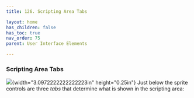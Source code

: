 ```yaml
---
title: 126. Scripting Area Tabs

layout: home
has_children: false
has_toc: true
nav_order: 75
parent: User Interface Elements

---
```


### Scripting Area Tabs

![](image1059.png){width="3.0972222222222223in" height="0.25in"\}
Just below the sprite controls are three *tabs* that
determine what is shown in the scripting area:

